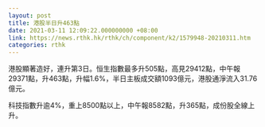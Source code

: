 ```yaml
---
layout: post
title: 港股半日升463點
date: 2021-03-11 12:09:22.000000000 +08:00
link: https://news.rthk.hk/rthk/ch/component/k2/1579948-20210311.htm
categories: rthk
---
```


港股顯著造好，連升第3日。恒生指數最多升505點，高見29412點，中午報29371點，升463點，升幅1.6%，半日主板成交額1093億元，港股通淨流入31.76億元。

科技指數升逾4%，重上8500點以上，中午報8582點，升365點，成份股全線上升。
